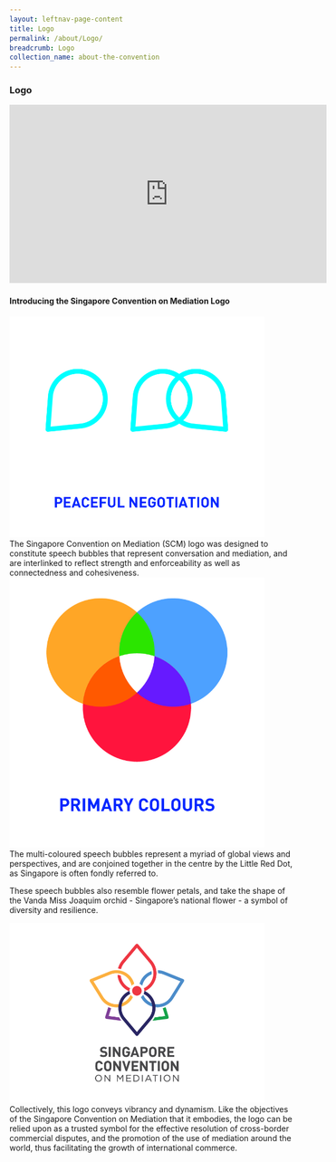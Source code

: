 ```yaml
---
layout: leftnav-page-content
title: Logo
permalink: /about/Logo/
breadcrumb: Logo
collection_name: about-the-convention
---
```

<style>
  .image {width: 450px; 
  text-align:center;
 display:block;}
<!--  .image img {max-width: 100%;} -->
</style>

### **Logo** 
<iframe width="560" height="315" src="https://www.youtube.com/embed/Sk6dt91WFig?rel=0&autoplay=10" title="Singapore Convention on Mediation Logo" frameborder="0" allow="accelerometer; autoplay; encrypted-media; gyroscope; picture-in-picture" allowfullscreen></iframe>

#### **Introducing the Singapore Convention on Mediation Logo**
<div class="image"><img src="/images/SCM-logo-peaceful.jpg" title="Logo" alt="Peaceful"></div>
The Singapore Convention on Mediation (SCM) logo was designed to constitute speech bubbles that represent conversation and mediation, and are interlinked to reflect strength and enforceability as well as connectedness and cohesiveness.

<div class="image"><img src="/images/SCM-logo-primary-color.jpg" title="Logo" alt="Primary Colors"></div>
The multi-coloured speech bubbles represent a myriad of global views and perspectives, and are conjoined together in the centre by the Little Red Dot, as Singapore is often fondly referred to.

These speech bubbles also resemble flower petals, and take the shape of the Vanda Miss Joaquim orchid - Singapore’s national flower - a symbol of diversity and resilience.

<div class="image"><img src="/images/SCM-logo.png" title="Logo" alt="Logo"></div>
Collectively, this logo conveys vibrancy and dynamism. Like the objectives of the Singapore Convention on Mediation that it embodies, the logo can be relied upon as a trusted symbol for the effective resolution of cross-border commercial disputes, and the promotion of the use of mediation around the world, thus facilitating the growth of international commerce.
